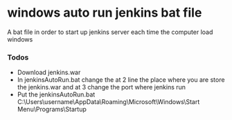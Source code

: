 # windows auto run jenkins bat file
A bat file in order to start up jenkins server each time the computer load windows

### Todos
 - Download jenkins.war
 - In jenkinsAutoRun.bat change the at 2 line the place where you are store the jenkins.war and at 3 change the port where jenkins run
 - Put the jenkinsAutoRun.bat C:\Users\username\AppData\Roaming\Microsoft\Windows\Start Menu\Programs\Startup